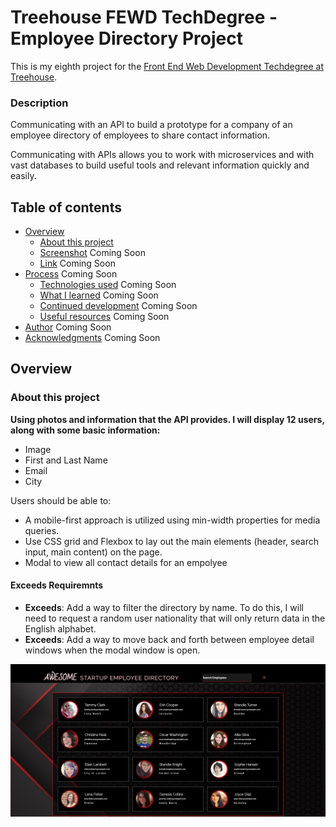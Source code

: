 # Treehouse FEWD TechDegree  - Employee Directory Project

This is my eighth project for the [Front End Web Development Techdegree at Treehouse](https://teamtreehouse.com/techdegree/front-end-web-development).

### Description
Communicating with an API to build a prototype for a company of an employee directory of employees to share contact information.

Communicating with APIs allows you to work with microservices and with vast databases to build useful tools and relevant information quickly and easily.

## Table of contents
- [Overview](#overview)
  - [About this project](#about-this-project)
  - [Screenshot](#screenshot) Coming Soon
  - [Link](#links) Coming Soon
- [Process](#my-process) Coming Soon
  - [Technologies used](#technologies-used) Coming Soon
  - [What I learned](#what-i-learned) Coming Soon
  - [Continued development](#continued-development) Coming Soon
  - [Useful resources](#useful-resources) Coming Soon
- [Author](#author) Coming Soon
- [Acknowledgments](#acknowledgments) Coming Soon

## Overview
  
### About this project

**Using photos and information that the API provides. I will display 12 users, along with some basic information:**
- Image
- First and Last Name
- Email
- City

Users should be able to:

- A mobile-first approach is utilized using min-width properties for media queries.
- Use CSS grid and Flexbox to lay out the main elements (header, search input, main content) on the page.
- Modal to view all contact details for an empolyee

#### Exceeds Requiremnts
- **Exceeds**: Add a way to filter the directory by name. To do this, 	I will need to request a random user nationality that will only return data in the English alphabet. 
- **Exceeds**: Add a way to move back and forth between employee detail windows when the modal window is open.


![](img/screenShot-project-8.jpg)